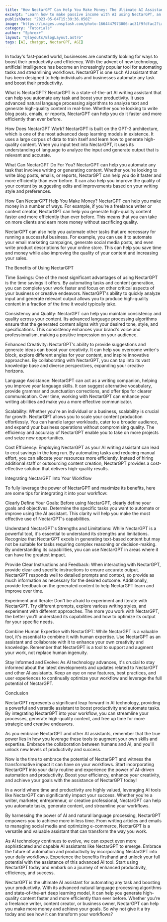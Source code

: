 ```yaml
---
title: "How NectarGPT Can Help You Make Money: The Ultimate AI Assistant for Automating Any Task and Boosting Your Productivity"
excerpt: "Learn how to make passive income with AI using NectarGPT, an AI assistant powered by OpenAI. Discover AI-powered content creation, marketing, chatbots, and personal finance management strategies to increase your earnings and streamline your workflow."
publishDate: "2023-05-04T15:39:36.050Z"
image: "https://images.unsplash.com/photo-1664447973006-ac31f9fdfac2?ixlib=rb-4.0.3&ixid=MnwxMjA3fDB8MHxwaG90by1wYWdlfHx8fGVufDB8fHx8&auto=format&fit=crop&w=1032&q=80"
category: "Tutorials"
author: "Sphrex+"
layout: "@layouts/BlogLayout.astro"
tags: [AI, chatgpt, NectarGPT, AGI]
---
```


In today's fast-paced world, businesses are constantly looking for ways to boost their productivity and efficiency. With the advent of new technology, artificial intelligence has become an increasingly popular tool for automating tasks and streamlining workflows. NectarGPT is one such AI assistant that has been designed to help individuals and businesses automate any task and boost their productivity.

What is NectarGPT?
NectarGPT is a state-of-the-art AI writing assistant that can help you automate any task and boost your productivity. It uses advanced natural language processing algorithms to analyze text and generate high-quality content in real-time. Whether you're looking to write blog posts, emails, or reports, NectarGPT can help you do it faster and more efficiently than ever before.

How Does NectarGPT Work?
NectarGPT is built on the GPT-3 architecture, which is one of the most advanced deep learning models in existence. It uses a large corpus of data to train itself and learn how to generate high-quality content. When you input text into NectarGPT, it uses its understanding of language to analyze the input and generate output that is relevant and accurate.

What Can NectarGPT Do For You?
NectarGPT can help you automate any task that involves writing or generating content. Whether you're looking to write blog posts, emails, or reports, NectarGPT can help you do it faster and more efficiently than ever before. It can also help you improve the quality of your content by suggesting edits and improvements based on your writing style and preferences.

How Can NectarGPT Help You Make Money?
NectarGPT can help you make money in a number of ways. For example, if you're a freelance writer or content creator, NectarGPT can help you generate high-quality content faster and more efficiently than ever before. This means that you can take on more clients and earn more money without sacrificing quality.

NectarGPT can also help you automate other tasks that are necessary for running a successful business. For example, you can use it to automate your email marketing campaigns, generate social media posts, and even write product descriptions for your online store. This can help you save time and money while also improving the quality of your content and increasing your sales.

The Benefits of Using NectarGPT

Time Savings: One of the most significant advantages of using NectarGPT is the time savings it offers. By automating tasks and content generation, you can complete your work faster and focus on other critical aspects of your business or creative endeavors. NectarGPT's ability to quickly analyze input and generate relevant output allows you to produce high-quality content in a fraction of the time it would typically take.

Consistency and Quality: NectarGPT can help you maintain consistency and quality across your content. Its advanced language processing algorithms ensure that the generated content aligns with your desired tone, style, and specifications. This consistency enhances your brand's voice and professionalism, making a positive impression on your audience.

Enhanced Creativity: NectarGPT's ability to provide suggestions and generate ideas can boost your creativity. It can help you overcome writer's block, explore different angles for your content, and inspire innovative approaches. By collaborating with NectarGPT, you can tap into its vast knowledge base and diverse perspectives, expanding your creative horizons.

Language Assistance: NectarGPT can act as a writing companion, helping you improve your language skills. It can suggest alternative vocabulary, provide grammar and punctuation corrections, and offer tips for clearer communication. Over time, working with NectarGPT can enhance your writing abilities and make you a more effective communicator.

Scalability: Whether you're an individual or a business, scalability is crucial for growth. NectarGPT allows you to scale your content production effortlessly. You can handle larger workloads, cater to a broader audience, and expand your business operations without compromising quality. The efficiency and accuracy of NectarGPT enable you to take on more projects and seize new opportunities.

Cost Efficiency: Employing NectarGPT as your AI writing assistant can lead to cost savings in the long run. By automating tasks and reducing manual effort, you can allocate your resources more efficiently. Instead of hiring additional staff or outsourcing content creation, NectarGPT provides a cost-effective solution that delivers high-quality results.

Integrating NectarGPT Into Your Workflow

To fully leverage the power of NectarGPT and maximize its benefits, here are some tips for integrating it into your workflow:

Clearly Define Your Goals: Before using NectarGPT, clearly define your goals and objectives. Determine the specific tasks you want to automate or improve using the AI assistant. This clarity will help you make the most effective use of NectarGPT's capabilities.

Understand NectarGPT's Strengths and Limitations: While NectarGPT is a powerful tool, it's essential to understand its strengths and limitations. Recognize that NectarGPT excels in generating text-based content but may not be suitable for tasks requiring complex reasoning or decision-making. By understanding its capabilities, you can use NectarGPT in areas where it can have the greatest impact.

Provide Clear Instructions and Feedback: When interacting with NectarGPT, provide clear and specific instructions to ensure accurate output. NectarGPT responds well to detailed prompts and context, so provide as much information as necessary for the desired outcome. Additionally, provide feedback on the generated content to help NectarGPT learn and improve over time.

Experiment and Iterate: Don't be afraid to experiment and iterate with NectarGPT. Try different prompts, explore various writing styles, and experiment with different approaches. The more you work with NectarGPT, the better you'll understand its capabilities and how to optimize its output for your specific needs.

Combine Human Expertise with NectarGPT: While NectarGPT is a valuable tool, it's essential to combine it with human expertise. Use NectarGPT as an assistant and collaborate with it to enhance your own creativity and knowledge. Remember that NectarGPT is a tool to support and augment your work, not replace human ingenuity.

Stay Informed and Evolve: As AI technology advances, it's crucial to stay informed about the latest developments and updates related to NectarGPT and other AI assistants. Keep an eye on new features, best practices, and user experiences to continually optimize your workflow and leverage the full potential of NectarGPT.

Conclusion

NectarGPT represents a significant leap forward in AI technology, providing a powerful and versatile assistant to boost productivity and automate tasks. By integrating NectarGPT into your workflow, you can streamline your processes, generate high-quality content, and free up time for more strategic and creative endeavors.

As you embrace NectarGPT and other AI assistants, remember that the true power lies in how you leverage these tools to augment your own skills and expertise. Embrace the collaboration between humans and AI, and you'll unlock new levels of productivity and success.

Now is the time to embrace the potential of NectarGPT and witness the transformative impact it can have on your workflows. Start incorporating NectarGPT into your daily routine and experience the power of AI-driven automation and productivity. Boost your efficiency, enhance your creativity, and achieve your goals with the assistance of NectarGPT today!

In a world where time and productivity are highly valued, leveraging AI tools like NectarGPT can significantly impact your success. Whether you're a writer, marketer, entrepreneur, or creative professional, NectarGPT can help you automate tasks, generate content, and streamline your workflows.

By harnessing the power of AI and natural language processing, NectarGPT empowers you to achieve more in less time. From writing articles and emails to managing social media and optimizing e-commerce, NectarGPT is a versatile and valuable assistant that can transform the way you work.

As AI technology continues to evolve, we can expect even more sophisticated and capable AI assistants like NectarGPT to emerge. Embrace the future of automation and productivity by incorporating NectarGPT into your daily workflows. Experience the benefits firsthand and unlock your full potential with the assistance of this advanced AI tool. Start using NectarGPT today and embark on a journey of enhanced productivity, efficiency, and success.

NectarGPT is the ultimate AI assistant for automating any task and boosting your productivity. With its advanced natural language processing algorithms and state-of-the-art deep learning model, it can help you generate high-quality content faster and more efficiently than ever before. Whether you're a freelance writer, content creator, or business owner, NectarGPT can help you make more money and achieve your goals. So why not give it a try today and see how it can transform your workflows?